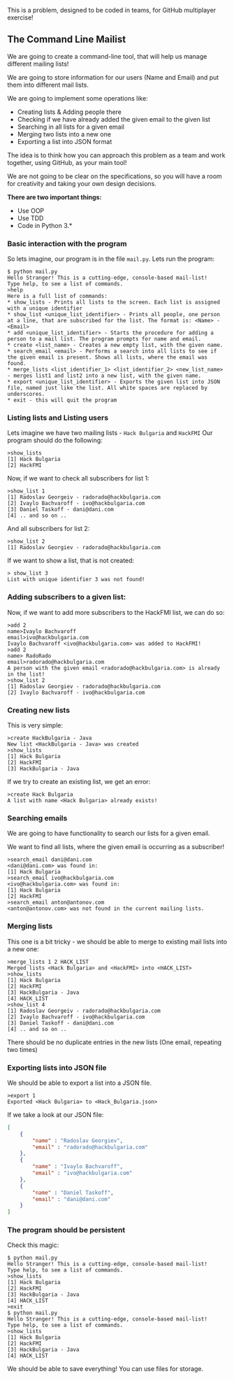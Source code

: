 This is a problem, designed to be coded in teams, for GitHub multiplayer exercise!

## The Command Line Mailist

We are going to create a command-line tool, that will help us manage different mailing lists!

We are going to store information for our users (Name and Email) and put them into different mail lists.

We are going to implement some operations like:

* Creating lists & Adding people there
* Checking if we have already added the given email to the given list
* Searching in all lists for a given email
* Merging two lists into a new one
* Exporting a list into JSON format

The idea is to think how you can approach this problem as a team and work together, using GitHub, as your main tool!

We are not going to be clear on the specifications, so you will have a room for creativity and taking your own design decisions.

__There are two important things:__

* Use OOP
* Use TDD
* Code in Python 3.*

### Basic interaction with the program

So lets imagine, our program is in the file ```mail.py```. Lets run the program:

```
$ python mail.py
Hello Stranger! This is a cutting-edge, console-based mail-list!
Type help, to see a list of commands.
>help
Here is a full list of commands:
* show_lists - Prints all lists to the screen. Each list is assigned with a unique identifier
* show_list <unique_list_identifier> - Prints all people, one person at a line, that are subscribed for the list. The format is: <Name> - <Email>
* add <unique_list_identifier> - Starts the procedure for adding a person to a mail list. The program prompts for name and email.
* create <list_name> - Creates a new empty list, with the given name.
* search_email <email> - Performs a search into all lists to see if the given email is present. Shows all lists, where the email was found.
* merge_lists <list_identifier_1> <list_identifier_2> <new_list_name> - merges list1 and list2 into a new list, with the given name.
* export <unique_list_identifier> - Exports the given list into JSON file, named just like the list. All white spaces are replaced by underscores.
* exit - this will quit the program
```

### Listing lists and Listing users

Lets imagine we have two mailing lists - ```Hack Bulgaria``` and ```HackFMI```
Our program should do the following:

```
>show_lists
[1] Hack Bulgaria
[2] HackFMI
```

Now, if we want to check all subscribers for list 1:

```
>show_list 1
[1] Radoslav Georgeiv - radorado@hackbulgaria.com
[2] Ivaylo Bachvaroff - ivo@hackbulgaria.com
[3] Daniel Taskoff - dani@dani.com
[4] .. and so on ..
```

And all subscribers for list 2:

```
>show_list 2
[1] Radoslav Georgiev - radorado@hackbulgaria.com
```

If we want to show a list, that is not created:

```
> show_list 3
List with unique identifier 3 was not found!
```

### Adding subscribers to a given list:

Now, if we want to add more subscribers to the HackFMI list, we can do so:

```
>add 2
name>Ivaylo Bachvaroff
email>ivo@hackbulgaria.com
Ivaylo Bachvaroff <ivo@hackbulgaria.com> was added to HackFMI!
>add 2
name> RadoRado
email>radorado@hackbulgaria.com
A person with the given email <radorado@hackbulgaria.com> is already in the list!
>show_list 2
[1] Radoslav Georgiev - radorado@hackbulgaria.com
[2] Ivaylo Bachvaroff - ivo@hackbulgaria.com
```

### Creating new lists

This is very simple:

```
>create HackBulgaria - Java
New list <HackBulgaria - Java> was created
>show_lists
[1] Hack Bulgaria
[2] HackFMI
[3] HackBulgaria - Java
```

If we try to create an existing list, we get an error:

```
>create Hack Bulgaria
A list with name <Hack Bulgaria> already exists!
```

### Searching emails

We are going to have functionality to search our lists for a given email.

We want to find all lists, where the given email is occurring as a subscriber!

```
>search_email dani@dani.com
<dani@dani.com> was found in:
[1] Hack Bulgaria
>search_email ivo@hackbulgaria.com
<ivo@hackbulgaria.com> was found in:
[1] Hack Bulgaria
[2] HackFMI
>search_email anton@antonov.com
<anton@antonov.com> was not found in the current mailing lists.
```

### Merging lists

This one is a bit tricky - we should be able to merge to existing mail lists into a new one:

```
>merge_lists 1 2 HACK_LIST
Merged lists <Hack Bulgaria> and <HackFMI> into <HACK_LIST>
>show_lists
[1] Hack Bulgaria
[2] HackFMI
[3] HackBulgaria - Java
[4] HACK_LIST
>show_list 4
[1] Radoslav Georgeiv - radorado@hackbulgaria.com
[2] Ivaylo Bachvaroff - ivo@hackbulgaria.com
[3] Daniel Taskoff - dani@dani.com
[4] .. and so on ..
```

There should be no duplicate entries in the new lists (One email, repeating two times)

### Exporting lists into JSON file

We should be able to export a list into a JSON file.

```
>export 1
Exported <Hack Bulgaria> to <Hack_Bulgaria.json>
```

If we take a look at our JSON file:

```json
[
    {
        "name" : "Radoslav Georgiev",
        "email" : "radorado@hackbulgaria.com"
    },
    {
        "name" : "Ivaylo Bachvaroff",
        "email" : "ivo@hackbulgaria.com"
    },
    {
        "name" : "Daniel Taskoff",
        "email" : "dani@dani.com"
    }
]
```

### The program should be persistent

Check this magic:

```
$ python mail.py
Hello Stranger! This is a cutting-edge, console-based mail-list!
Type help, to see a list of commands.
>show_lists
[1] Hack Bulgaria
[2] HackFMI
[3] HackBulgaria - Java
[4] HACK_LIST
>exit
$ python mail.py
Hello Stranger! This is a cutting-edge, console-based mail-list!
Type help, to see a list of commands.
>show_lists
[1] Hack Bulgaria
[2] HackFMI
[3] HackBulgaria - Java
[4] HACK_LIST
```

We should be able to save everything! You can use files for storage.
